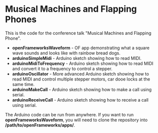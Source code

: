 # Musical Machines and Flapping Phones

This is the code for the conference talk "Musical Machines and Flapping Phone".

* **openFrameworksWaveform** - OF app demonstrating what a square wave sounds and looks like with rainbow bread dogs.
* **arduinoSimpleMidi** - Arduino sketch showing how to read MIDI.
* **arduinoMidiToFrequency** - Arduino sketch showing how to read MIDI and convert it to a frequency to control a stepper.
* **arduinoOscillator** - More advanced Arduino sketch showing how to read MIDI and control multiple stepper motors, car dooe locks at the same time.
* **arduinoMakeCall** - Arduino sketch showing how to make a call using serial.
* **arduinoReceiveCall** - Arduino sketch showing how to receive a call using serial.

The Arduino code can be run from anywhere.  If you want to run **openFrameworksWaveform**, you will need to clone the repository into **/path/to/openFrameworks/apps/**. 
